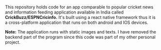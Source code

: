 This repository holds code for an app comparable to popular cricket news and information feeding application available in India called **CrickBuzz/ESPNCricinfo.**
It's built using a react native framework thus it is a cross-platform application that runs on both android and IOS devices.

**Note:** The application runs with static images and texts. I have removed the backend part of the program since this code was part of my other personal project.
